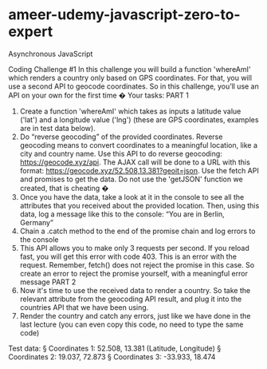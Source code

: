 # ameer-udemy-javascript-zero-to-expert

Asynchronous JavaScript

Coding Challenge #1
In this challenge you will build a function 'whereAmI' which renders a country
only based on GPS coordinates. For that, you will use a second API to geocode
coordinates. So in this challenge, you’ll use an API on your own for the first time �
Your tasks:
PART 1

1. Create a function 'whereAmI' which takes as inputs a latitude value ('lat')
   and a longitude value ('lng') (these are GPS coordinates, examples are in test
   data below).
2. Do “reverse geocoding” of the provided coordinates. Reverse geocoding means
   to convert coordinates to a meaningful location, like a city and country name.
   Use this API to do reverse geocoding: https://geocode.xyz/api. The AJAX call
   will be done to a URL with this format:
   https://geocode.xyz/52.508,13.381?geoit=json. Use the fetch API and
   promises to get the data. Do not use the 'getJSON' function we created, that
   is cheating �
3. Once you have the data, take a look at it in the console to see all the attributes
   that you received about the provided location. Then, using this data, log a
   message like this to the console: “You are in Berlin, Germany”
4. Chain a .catch method to the end of the promise chain and log errors to the
   console
5. This API allows you to make only 3 requests per second. If you reload fast, you
   will get this error with code 403. This is an error with the request. Remember,
   fetch() does not reject the promise in this case. So create an error to reject
   the promise yourself, with a meaningful error message
   PART 2
6. Now it's time to use the received data to render a country. So take the relevant
   attribute from the geocoding API result, and plug it into the countries API that
   we have been using.
7. Render the country and catch any errors, just like we have done in the last
   lecture (you can even copy this code, no need to type the same code)

Test data:
§ Coordinates 1: 52.508, 13.381 (Latitude, Longitude)
§ Coordinates 2: 19.037, 72.873
§ Coordinates 3: -33.933, 18.474

